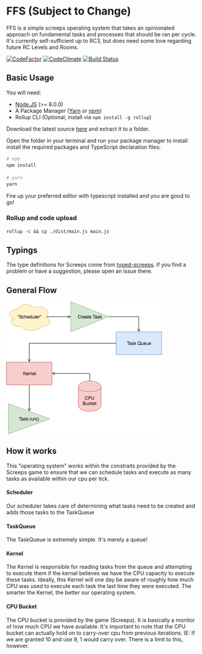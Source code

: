 # FFS (Subject to Change)

FFS is a simple screeps operating system that takes an opinionated approach on fundamental tasks and processes that should be ran per cycle. It's currently self-sufficient up to RC3, but does need some love regarding future RC Levels and Rooms.

[![CodeFactor](https://www.codefactor.io/repository/github/bradcypert/ffs/badge)](https://www.codefactor.io/repository/github/bradcypert/ffs)
[![CodeClimate](https://api.codeclimate.com/v1/badges/96af2e094e32349f9bbe/maintainability)](https://codeclimate.com/github/bradcypert/ffs/maintainability)
[![Build Status](https://travis-ci.com/bradcypert/ffs.svg?branch=master)](https://travis-ci.com/bradcypert/ffs)

## Basic Usage

You will need:

 - [Node.JS](https://nodejs.org/en/download) (>= 8.0.0)
 - A Package Manager ([Yarn](https://yarnpkg.com/en/docs/getting-started) or [npm](https://docs.npmjs.com/getting-started/installing-node))
 - Rollup CLI (Optional, install via `npm install -g rollup`)

Download the latest source [here](https://github.com/screepers/screeps-typescript-starter/archive/master.zip) and extract it to a folder.

Open the folder in your terminal and run your package manager to install install the required packages and TypeScript declaration files:

```bash
# npm
npm install

# yarn
yarn
```

Fire up your preferred editor with typescript installed and you are good to go!

### Rollup and code upload

`rollup -c && cp ./dist/main.js main.js`

## Typings

The type definitions for Screeps come from [typed-screeps](https://github.com/screepers/typed-screeps). If you find a problem or have a suggestion, please open an issue there.

## General Flow
![Flow](./docs/Flow.png)

## How it works
This "operating system" works within the constraits provided by the Screeps game to ensure that we can schedule tasks and execute as many tasks as available within our cpu per tick.

#### Scheduler
Our scheduler takes care of determining what tasks need to be created and adds those tasks to the TaskQueue

#### TaskQueue
The TaskQueue is extremely simple. It's merely a queue!

#### Kernel
The Kernel is responsible for reading tasks from the queue and attempting to execute them if the kernel believes we have the CPU capacity to execute these tasks. Ideally, this Kernel will one day be aware of roughly how much CPU was used to execute each task the last time they were executed. The smarter the Kernel, the better our operating system.

#### CPU Bucket
The CPU bucket is provided by the game (Screeps). It is basically a monitor of how much CPU we have available. It's important to note that the CPU bucket can actually hold on to carry-over cpu from previous iterations. IE: If we are granted 10 and use 9, 1 would carry over. There is a limit to this, however.
